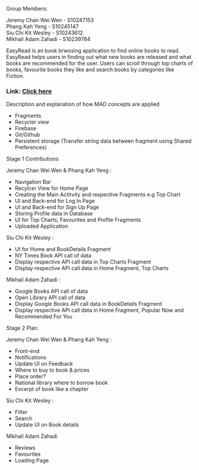 Group Members:

Jeremy Chan Wei Wen - S10247153 <br>
Phang Kah Yeng - S10245147 <br>
Siu Chi Kit Wesley - S10243612 <br>
Mikhail Adam Zahadi - S10239784 <br>

EasyRead is an book brwosing application to find online books to read. EasyRead helps users in finding out what new books are released and what 
books are recommended for the user. Users can scroll through top charts of books, favourite books they like and search books by categories like Fiction. <br>

### **Link**: [Click here](https://play.google.com/store/apps/details?id=sg.edu.np.mad.easyread) <br>

Description and explanation of how MAD concepts are applied
- Fragments
- Recycler view
- Firebase
- Git/Github
- Persistent storage (Transfer string data between fragment using Shared Preferences) <br>

Stage 1 Contributions <br>

Jeremy Chan Wei Wen & Phang Kah Yeng : <br>
- Navigation Bar <br>
- Recylcer View for Home Page <br>
- Creating the Main Actitvity and respective Fragments e.g Top Chart <br>
- UI and Back-end for Log In Page <br>
- UI and Back-end for Sign Up Page <br>
- Storing Profile data in Database <br>
- UI for Top Charts, Favourites and Profile Fragments <br>
- Uploaded Application <br>


Siu Chi Kit Wesley : <br>
- UI for Home and BookDetails Fragment  <br>
- NY Times Book API call of data <br>
- Display respective API call data in Top Charts Fragment
- Display respective API call data in Home Fragment, Top Charts

Mikhail Adam Zahadi : <br>
- Google Books API call of data <br>
- Open Library API call of data <br>
- Display Google Books API call data in BookDetails Fragment
- Display respective API call data in Home Fragment, Popular Now and Recommended For You

Stage 2 Plan: <br>

Jeremy Chan Wei Wen & Phang Kah Yeng : <br>
- Front-end <br>
- Notifications <br>
- Update UI on Feedback <br>
- Where to buy to book & prices
- Place order?
- National library where to borrow book
- Excerpt of book like a chapter



Siu Chi Kit Wesley : <br>
- Filter <br>
- Search <br>
- Update UI on Book details <br>


 Mikhail Adam Zahadi <br>
 - Reviews <br>
 - Favourites <br>
 - Loading Page <br>
